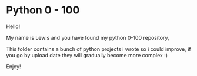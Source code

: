 # Python 0 - 100

Hello! 

My name is Lewis and you have found my python 0-100 repository,

This folder contains a bunch of python projects i wrote so i could improve, if you go by upload date they will gradually become more complex :)  

Enjoy!
